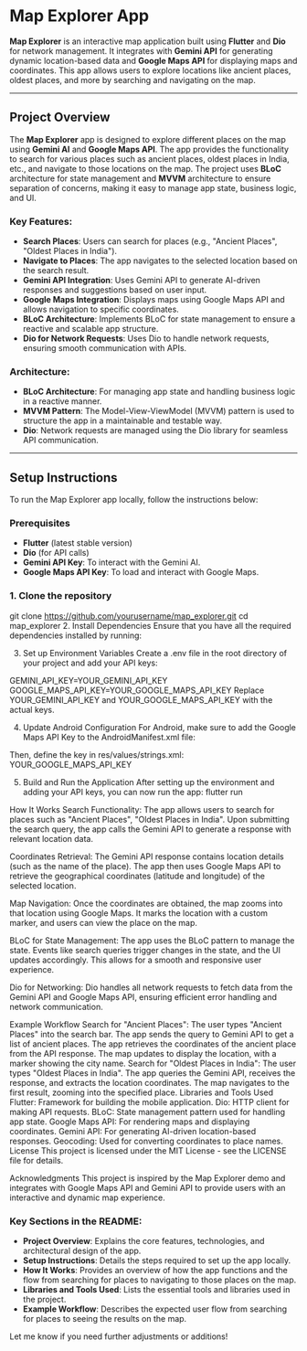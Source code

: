 # Map Explorer App

**Map Explorer** is an interactive map application built using **Flutter** and **Dio** for network management. It integrates with **Gemini API** for generating dynamic location-based data and **Google Maps API** for displaying maps and coordinates. This app allows users to explore locations like ancient places, oldest places, and more by searching and navigating on the map.

---

## Project Overview

The **Map Explorer** app is designed to explore different places on the map using **Gemini AI** and **Google Maps API**. The app provides the functionality to search for various places such as ancient places, oldest places in India, etc., and navigate to those locations on the map. The project uses **BLoC** architecture for state management and **MVVM** architecture to ensure separation of concerns, making it easy to manage app state, business logic, and UI.

### Key Features:
- **Search Places**: Users can search for places (e.g., "Ancient Places", "Oldest Places in India").
- **Navigate to Places**: The app navigates to the selected location based on the search result.
- **Gemini API Integration**: Uses Gemini API to generate AI-driven responses and suggestions based on user input.
- **Google Maps Integration**: Displays maps using Google Maps API and allows navigation to specific coordinates.
- **BLoC Architecture**: Implements BLoC for state management to ensure a reactive and scalable app structure.
- **Dio for Network Requests**: Uses Dio to handle network requests, ensuring smooth communication with APIs.

### Architecture:
- **BLoC Architecture**: For managing app state and handling business logic in a reactive manner.
- **MVVM Pattern**: The Model-View-ViewModel (MVVM) pattern is used to structure the app in a maintainable and testable way.
- **Dio**: Network requests are managed using the Dio library for seamless API communication.

---

## Setup Instructions

To run the Map Explorer app locally, follow the instructions below:

### Prerequisites
- **Flutter** (latest stable version)
- **Dio** (for API calls)
- **Gemini API Key**: To interact with the Gemini AI.
- **Google Maps API Key**: To load and interact with Google Maps.

### 1. Clone the repository


git clone https://github.com/yourusername/map_explorer.git
cd map_explorer
2. Install Dependencies
Ensure that you have all the required dependencies installed by running:


3. Set up Environment Variables
Create a .env file in the root directory of your project and add your API keys:


GEMINI_API_KEY=YOUR_GEMINI_API_KEY
GOOGLE_MAPS_API_KEY=YOUR_GOOGLE_MAPS_API_KEY
Replace YOUR_GEMINI_API_KEY and YOUR_GOOGLE_MAPS_API_KEY with the actual keys.

4. Update Android Configuration
For Android, make sure to add the Google Maps API Key to the AndroidManifest.xml file:


<application>
  <meta-data
    android:name="com.google.android.geo.API_KEY"
    android:value="@string/google_maps_api_key" />
</application>
Then, define the key in res/values/strings.xml:


<resources>
  <string name="google_maps_api_key">YOUR_GOOGLE_MAPS_API_KEY</string>
</resources>

5. Build and Run the Application
After setting up the environment and adding your API keys, you can now run the app:
flutter run

How It Works
Search Functionality: The app allows users to search for places such as "Ancient Places", "Oldest Places in India". Upon submitting the search query, the app calls the Gemini API to generate a response with relevant location data.

Coordinates Retrieval: The Gemini API response contains location details (such as the name of the place). The app then uses Google Maps API to retrieve the geographical coordinates (latitude and longitude) of the selected location.

Map Navigation: Once the coordinates are obtained, the map zooms into that location using Google Maps. It marks the location with a custom marker, and users can view the place on the map.

BLoC for State Management: The app uses the BLoC pattern to manage the state. Events like search queries trigger changes in the state, and the UI updates accordingly. This allows for a smooth and responsive user experience.

Dio for Networking: Dio handles all network requests to fetch data from the Gemini API and Google Maps API, ensuring efficient error handling and network communication.

Example Workflow
Search for "Ancient Places":
The user types "Ancient Places" into the search bar.
The app sends the query to Gemini API to get a list of ancient places.
The app retrieves the coordinates of the ancient place from the API response.
The map updates to display the location, with a marker showing the city name.
Search for "Oldest Places in India":
The user types "Oldest Places in India".
The app queries the Gemini API, receives the response, and extracts the location coordinates.
The map navigates to the first result, zooming into the specified place.
Libraries and Tools Used
Flutter: Framework for building the mobile application.
Dio: HTTP client for making API requests.
BLoC: State management pattern used for handling app state.
Google Maps API: For rendering maps and displaying coordinates.
Gemini API: For generating AI-driven location-based responses.
Geocoding: Used for converting coordinates to place names.
License
This project is licensed under the MIT License - see the LICENSE file for details.

Acknowledgments
This project is inspired by the Map Explorer demo and integrates with Google Maps API and Gemini API to provide users with an interactive and dynamic map experience.


### Key Sections in the README:
- **Project Overview**: Explains the core features, technologies, and architectural design of the app.
- **Setup Instructions**: Details the steps required to set up the app locally.
- **How It Works**: Provides an overview of how the app functions and the flow from searching for places to navigating to those places on the map.
- **Libraries and Tools Used**: Lists the essential tools and libraries used in the project.
- **Example Workflow**: Describes the expected user flow from searching for places to seeing the results on the map.

Let me know if you need further adjustments or additions!
